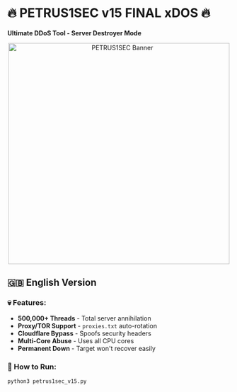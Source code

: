 # 🔥 PETRUS1SEC v15 FINAL xDOS 🔥
**Ultimate DDoS Tool - Server Destroyer Mode**  

<p align="center">
  <img src="https://ik.imagekit.io/6ilngyaqa/1747739545598-1000077144_MQBXnmI2d.png" width="500" alt="PETRUS1SEC Banner">
</p>

## 🇬🇧 English Version  
### 💀 Features:  
- **500,000+ Threads** - Total server annihilation  
- **Proxy/TOR Support** - `proxies.txt` auto-rotation  
- **Cloudflare Bypass** - Spoofs security headers  
- **Multi-Core Abuse** - Uses all CPU cores  
- **Permanent Down** - Target won't recover easily  

### 🚀 How to Run:  
```bash
python3 petrus1sec_v15.py
